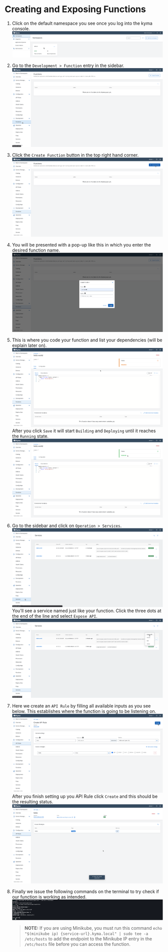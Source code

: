 # Creating and Exposing Functions

1. Click on the default namespace you see once you log into the kyma console. ![function-0](images/functions/img00.png)

2. Go to the `Development > Function` entry in the sidebar. ![function-1](images/functions/img01.png)

3. Click the `Create Function` button in the top right hand corner. ![function-2](images/functions/img02.png)

4. You will be presented with a pop-up like this in which you enter the desired function name. ![function-3](images/functions/img03.png)

5. This is where you code your function and list your dependencies (will be explain later on). ![function-4](images/functions/img04.png) After you click `Save` it will start `Building` and `Deploying` until it reaches the `Running` state. ![function-5](images/functions/img05.png)

6. Go to the sidebar and click on `Operation > Services`. ![function-6](images/functions/img06.png) You'll see a service named just like your function. Click the three dots at the end of the line and select `Expose API`. ![function-7](images/functions/img07.png)

7. Here we create an `API Rule` by filling all available inputs as you see below. This establishes where the function is going to be listening on. ![function-8](images/functions/img08.png) After you finish setting up you API Rule click `Create` and this should be the resulting status. ![function-9](images/functions/img09.png)

8. Finally we issue the following commands on the terminal to try check if our function is working as intended. ![function-10](images/functions/img10.png)

   > **NOTE:** If you are using Minikube, you must run this command `echo "$(minikube ip) {service-url}.kyma.local" | sudo tee -a /etc/hosts` to add the endpoint to the Minikube IP entry in the `/etc/hosts` file before you can access the function.
